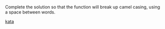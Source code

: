 Complete the solution so that the function will break up camel casing, using a space between words.

[kata](https://www.codewars.com/kata/5208f99aee097e6552000148/train/javascript)
